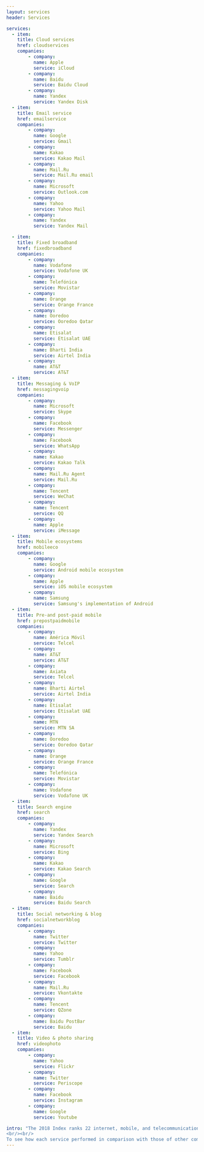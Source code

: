 ```yaml
---
layout: services
header: Services

services:
  - item:
    title: Cloud services
    href: cloudservices
    companies:
        - company:
          name: Apple
          service: iCloud
        - company:
          name: Baidu
          service: Baidu Cloud
        - company:
          name: Yandex
          service: Yandex Disk
  - item:
    title: Email service
    href: emailservice
    companies:
        - company:
          name: Google
          service: Gmail
        - company:
          name: Kakao
          service: Kakao Mail
        - company:
          name: Mail.Ru
          service: Mail.Ru email
        - company:
          name: Microsoft
          service: Outlook.com
        - company:
          name: Yahoo
          service: Yahoo Mail
        - company:
          name: Yandex
          service: Yandex Mail

  - item:
    title: Fixed broadband
    href: fixedbroadband
    companies:
        - company:
          name: Vodafone
          service: Vodafone UK
        - company:
          name: Telefónica
          service: Movistar
        - company:
          name: Orange
          service: Orange France
        - company:
          name: Ooredoo
          service: Ooredoo Qatar
        - company:
          name: Etisalat
          service: Etisalat UAE
        - company:
          name: Bharti India
          service: Airtel India
        - company:
          name: AT&T
          service: AT&T
  - item:
    title: Messaging & VoIP
    href: messagingvoip
    companies:
        - company:
          name: Microsoft
          service: Skype
        - company:
          name: Facebook
          service: Messenger
        - company:
          name: Facebook
          service: WhatsApp
        - company:
          name: Kakao
          service: Kakao Talk
        - company:
          name: Mail.Ru Agent
          service: Mail.Ru
        - company:
          name: Tencent
          service: WeChat
        - company:
          name: Tencent
          service: QQ
        - company:
          name: Apple
          service: iMessage
  - item:
    title: Mobile ecosystems
    href: mobileeco
    companies:
        - company:
          name: Google
          service: Android mobile ecosystem
        - company:
          name: Apple
          service: iOS mobile ecosystem
        - company:
          name: Samsung
          service: Samsung's implementation of Android
  - item:
    title: Pre-and post-paid mobile
    href: prepostpaidmobile
    companies:
        - company:
          name: América Móvil
          service: Telcel
        - company:
          name: AT&T
          service: AT&T
        - company:
          name: Axiata
          service: Telcel
        - company:
          name: Bharti Airtel
          service: Airtel India
        - company:
          name: Etisalat
          service: Etisalat UAE
        - company:
          name: MTN
          service: MTN SA
        - company:
          name: Ooredoo
          service: Ooredoo Qatar
        - company:
          name: Orange
          service: Orange France
        - company:
          name: Telefónica
          service: Movistar
        - company:
          name: Vodafone
          service: Vodafone UK
  - item:
    title: Search engine
    href: search
    companies:
        - company:
          name: Yandex
          service: Yandex Search
        - company:
          name: Microsoft
          service: Bing
        - company:
          name: Kakao
          service: Kakao Search
        - company:
          name: Google
          service: Search
        - company:
          name: Baidu
          service: Baidu Search
  - item:
    title: Social networking & blog
    href: socialnetworkblog
    companies:
        - company:
          name: Twitter
          service: Twitter
        - company:
          name: Yahoo
          service: Tumblr
        - company:
          name: Facebook
          service: Facebook
        - company:
          name: Mail.Ru
          service: Vkontakte
        - company:
          name: Tencent
          service: QZone
        - company:
          name: Baidu PostBar
          service: Baidu
  - item:
    title: Video & photo sharing
    href: videophoto
    companies:
        - company:
          name: Yahoo
          service: Flickr
        - company:
          name: Twitter
          service: Periscope
        - company:
          name: Facebook
          service: Instagram
        - company:
          name: Google
          service: Youtube

intro: "The 2018 Index ranks 22 internet, mobile, and telecommunications companies on their public commitments and disclosed policies affecting users’ freedom of expression and privacy. For each company, we selected up to four services to evaluate. For telecommunications companies, we evaluate pre- and post-paid mobile, and in most cases (when offered by the company) fixed-line broadband services. For internet and mobile companies, we evaluate up to four of the following types of service depending on what the company offers: cloud, mail, messaging and VoIP, mobile ecosystems, search engines, and social networking and blog platforms. Read more about the <a href=\"https://rankingdigitalrights.org/methodology-development/\" target=\"_blank\">methodology development</a>, <a href=\"https://rankingdigitalrights.org/2017-research-process/\" target=\"_blank\">research process</a> and how we <a href=\"https://rankingdigitalrights.org/index2018/report/2018-index-methodology/#evaluation\" target=\"_blank\">score</a> each company.
<br/><br/>
To see how each service performed in comparison with those of other companies, click on a service category:"
---
```

